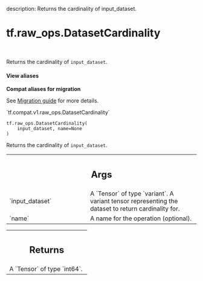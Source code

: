 description: Returns the cardinality of input_dataset.

<div itemscope itemtype="http://developers.google.com/ReferenceObject">
<meta itemprop="name" content="tf.raw_ops.DatasetCardinality" />
<meta itemprop="path" content="Stable" />
</div>

# tf.raw_ops.DatasetCardinality

<!-- Insert buttons and diff -->

<table class="tfo-notebook-buttons tfo-api nocontent" align="left">

</table>



Returns the cardinality of `input_dataset`.

<section class="expandable">
  <h4 class="showalways">View aliases</h4>
  <p>
<b>Compat aliases for migration</b>
<p>See
<a href="https://www.tensorflow.org/guide/migrate">Migration guide</a> for
more details.</p>
<p>`tf.compat.v1.raw_ops.DatasetCardinality`</p>
</p>
</section>

<pre class="devsite-click-to-copy prettyprint lang-py tfo-signature-link">
<code>tf.raw_ops.DatasetCardinality(
    input_dataset, name=None
)
</code></pre>



<!-- Placeholder for "Used in" -->

Returns the cardinality of `input_dataset`.

<!-- Tabular view -->
 <table class="responsive fixed orange">
<colgroup><col width="214px"><col></colgroup>
<tr><th colspan="2"><h2 class="add-link">Args</h2></th></tr>

<tr>
<td>
`input_dataset`
</td>
<td>
A `Tensor` of type `variant`.
A variant tensor representing the dataset to return cardinality for.
</td>
</tr><tr>
<td>
`name`
</td>
<td>
A name for the operation (optional).
</td>
</tr>
</table>



<!-- Tabular view -->
 <table class="responsive fixed orange">
<colgroup><col width="214px"><col></colgroup>
<tr><th colspan="2"><h2 class="add-link">Returns</h2></th></tr>
<tr class="alt">
<td colspan="2">
A `Tensor` of type `int64`.
</td>
</tr>

</table>

